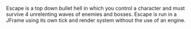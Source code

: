 Escape is a top down bullet hell in which you control a character and must survive 4 unrelenting waves of enemies and bosses. Escape is run in a JFrame using its own tick and render system without the use of an engine.
